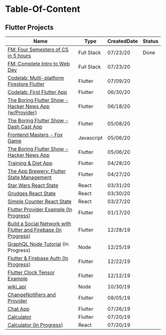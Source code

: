 # Table-Of-Content

## Flutter Projects
| Name                                                                                    | Type        | CreatedDate | Status |
|-----------------------------------------------------------------------------------------|-------------|-------------|--------|
| [FM: Four Semesters of CS in 5 hours](https://github.com/caestrada/four-semesters-of-cs-in-5hrs)    | Full Stack  | 07/23/20    | Done |
| [FM: Complete Intro to Web Dev](https://github.com/caestrada/complete-intro-to-web-dev)    | Full Stack  | 07/23/20    | |
| [Codelab: Multi-platform Firestore Flutter](https://github.com/caestrada/codelab-friendlyeats)    | Flutter     | 07/09/20    | |
| [Codelab: First Flutter App](https://github.com/caestrada/Write-your-first-Flutter-app-part-1)    | Flutter     | 06/30/20    | |
| [The Boring Flutter Show - Hacker News App (w/Provider)](https://github.com/caestrada/hn_app_provider)    | Flutter     | 06/18/20    | |
| [The Boring Flutter Show - Dash Cast App](https://github.com/caestrada/DashCast)    | Flutter     | 05/08/20    | |
| [Frontend Masters - Fox Game](https://github.com/caestrada/fox-game)                    | Javascript  | 05/06/20    | |
| [The Boring Flutter Show - Hacker News App](https://github.com/caestrada/hn_app)    | Flutter     | 05/06/20    | |
| [Training & Diet App](https://github.com/caestrada/Training-Diet-App)               | Flutter     | 04/28/20    | |
| [The App Brewery: Flutter State Management](https://github.com/caestrada/The-App-Brewery-Flutter-State-Management)               | Flutter     | 04/27/20    | |
| [Star Wars React State](https://github.com/caestrada/Star-Wars-React-State)           | React       | 03/31/20    | |
| [Grudges React State](https://github.com/caestrada/Grudges-React-State)               | React       | 03/30/20    | |
| [Simple Counter React State](https://github.com/caestrada/Simple-Counter-React-State) | React       | 03/27/20    | |
| [Flutter Provider Example (In Progress)](https://github.com/caestrada/Provider-Example) | Flutter     | 01/17/20    | |
| [Build a Social Network with Flutter and Firebase (In Progress)](https://github.com/caestrada/fluttershare) | Flutter     | 12/28/19    | |
| [GraphQL Node Tutorial](https://www.howtographql.com/graphql-js/0-introduction/) (In Progress) | Node        | 12/25/19  | |
| [Flutter & Firebase Auth (In Progress)](https://github.com/caestrada/Flutter-Firebase-Auth)   | Flutter     | 12/22/19    | |
| [Flutter Clock Tensor Example](https://github.com/caestrada/Clock-Contest-Tensor-Example) | Flutter     | 12/12/19    | |
| [wiki_api](https://github.com/caestrada/wiki_api)                                       | Node        | 10/30/19    | |
| [ChangeNotifiers and Provider](https://github.com/caestrada/Flutter-ChangeNotifiers-and-Provider) | Flutter | 08/05/19    | |
| [Chat App](https://github.com/caestrada/Flutter-Chat-App)                               | Flutter | 07/26/19    | |
| [Calculator](https://github.com/caestrada/Flutter-Calculator)                           | Flutter | 07/20/19    | |
| [Calculator (In Progress)](https://github.com/caestrada/React-Calculator)               | React   | 07/20/19    | |
